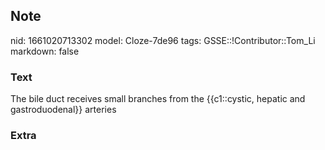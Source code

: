## Note
nid: 1661020713302
model: Cloze-7de96
tags: GSSE::!Contributor::Tom_Li
markdown: false

### Text
<div>
  The bile duct receives small branches from the {{c1::cystic,
  hepatic and gastroduodenal}} arteries
</div>

### Extra


